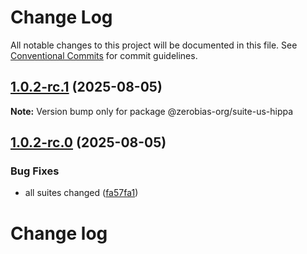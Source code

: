 # Change Log

All notable changes to this project will be documented in this file.
See [Conventional Commits](https://conventionalcommits.org) for commit guidelines.

## [1.0.2-rc.1](https://github.com/zerobias-org/suite/compare/@zerobias-org/suite-us-hippa@1.0.2-rc.0...@zerobias-org/suite-us-hippa@1.0.2-rc.1) (2025-08-05)

**Note:** Version bump only for package @zerobias-org/suite-us-hippa





## [1.0.2-rc.0](https://github.com/zerobias-org/suite/compare/@zerobias-org/suite-us-hippa@1.0.1...@zerobias-org/suite-us-hippa@1.0.2-rc.0) (2025-08-05)


### Bug Fixes

* all suites changed ([fa57fa1](https://github.com/zerobias-org/suite/commit/fa57fa1af7628003297df46b2d7740fe95bd2666))





# Change log
